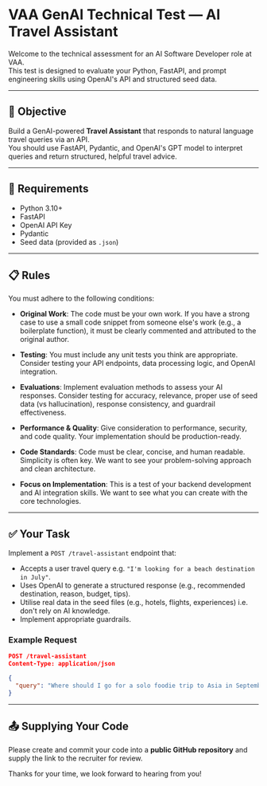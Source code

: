# VAA GenAI Technical Test — AI Travel Assistant

Welcome to the technical assessment for an AI Software Developer role at VAA.  
This test is designed to evaluate your Python, FastAPI, and prompt engineering skills using OpenAI's API and structured seed data.

---

## 🧠 Objective

Build a GenAI-powered **Travel Assistant** that responds to natural language travel queries via an API.  
You should use FastAPI, Pydantic, and OpenAI's GPT model to interpret queries and return structured, helpful travel advice.

---

## 📌 Requirements

- Python 3.10+
- FastAPI
- OpenAI API Key
- Pydantic
- Seed data (provided as `.json`)

---

## 📋 Rules

You must adhere to the following conditions:

- **Original Work**: The code must be your own work. If you have a strong case to use a small code snippet from someone else's work (e.g., a boilerplate function), it must be clearly commented and attributed to the original author.

- **Testing**: You must include any unit tests you think are appropriate. Consider testing your API endpoints, data processing logic, and OpenAI integration.

- **Evaluations**: Implement evaluation methods to assess your AI responses. Consider testing for accuracy, relevance, proper use of seed data (vs hallucination), response consistency, and guardrail effectiveness.

- **Performance & Quality**: Give consideration to performance, security, and code quality. Your implementation should be production-ready.

- **Code Standards**: Code must be clear, concise, and human readable. Simplicity is often key. We want to see your problem-solving approach and clean architecture.

- **Focus on Implementation**: This is a test of your backend development and AI integration skills. We want to see what you can create with the core technologies.

---

## ✅ Your Task

Implement a `POST /travel-assistant` endpoint that:
- Accepts a user travel query e.g. `"I'm looking for a beach destination in July"`.
- Uses OpenAI to generate a structured response (e.g., recommended destination, reason, budget, tips).
- Utilise real data in the seed files (e.g., hotels, flights, experiences) i.e. don't rely on AI knowledge.
- Implement appropriate guardrails.

### Example Request

```json
POST /travel-assistant
Content-Type: application/json

{
  "query": "Where should I go for a solo foodie trip to Asia in September?"
}

```

---

## 📤 Supplying Your Code

Please create and commit your code into a **public GitHub repository** and supply the link to the recruiter for review.

Thanks for your time, we look forward to hearing from you!